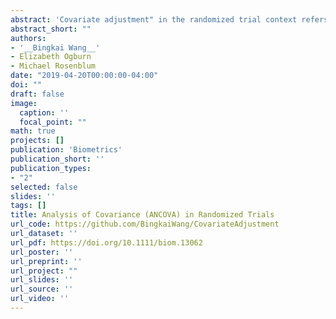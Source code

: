 ```yaml
---
abstract: 'Covariate adjustment" in the randomized trial context refers to an estimator of the average treatment effect that adjusts for chance imbalances between study arms in baseline variables (called “covariates"). The baseline variables could include, e.g., age, sex, disease severity, and biomarkers. According to two surveys of clinical trial reports, there is confusion about the statistical properties of covariate adjustment. We focus on the ANCOVA estimator, which involves fitting a linear model for the outcome given the treatment arm and baseline variables. We prove the following new (to the best of our knowledge) robustness property of ANCOVA to arbitrary model misspecification: Not only is the ANCOVA point estimate consistent (as proved by Yang and Tsiatis (2001)) but so is its standard error. This implies that confidence intervals and hypothesis tests conducted as if the linear model were correct are still valid even when the linear model is arbitrarily misspecified, e.g., when the baseline variables are nonlinearly related to the outcome or there is treatment effect heterogeneity. We also give a simple, robust formula for the variance reduction (equivalently, sample size reduction) from using ANCOVA. By re-analyzing completed randomized trials for mild cognitive impairment, schizophrenia, and depression, we demonstrate how ANCOVA can reduce variance, reduce bias conditional on chance imbalance, and increase power even when by chance there is perfect balance across arms in the baseline variables.'
abstract_short: ""
authors:
- '__Bingkai Wang__'
- Elizabeth Ogburn
- Michael Rosenblum
date: "2019-04-20T00:00:00-04:00"
doi: ""
draft: false
image:
  caption: ''
  focal_point: ""
math: true
projects: []
publication: 'Biometrics'
publication_short: ''
publication_types:
- "2"
selected: false
slides: ''
tags: []
title: Analysis of Covariance (ANCOVA) in Randomized Trials
url_code: https://github.com/BingkaiWang/CovariateAdjustment
url_dataset: ''
url_pdf: https://doi.org/10.1111/biom.13062
url_poster: ''
url_preprint: ''
url_project: ""
url_slides: ''
url_source: ''
url_video: ''
---
```

